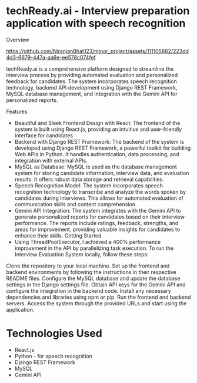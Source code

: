 
# techReady.ai - Interview preparation application with speech recognition

Overview

https://github.com/NiranjanBhat123/minor_project/assets/111105882/223dd4d3-6679-447a-aa6e-ee578c074fef



techReady.ai is a comprehensive platform designed to streamline the interview process by providing automated evaluation and personalized feedback for candidates. The system incorporates speech recognition technology, backend API development using Django REST Framework, MySQL database management, and integration with the Gemini API for personalized reports.

Features

* Beautiful and Sleek Frontend Design with React: The frontend of the system is built using React.js, providing an intuitive and user-friendly interface for candidates
* Backend with Django REST Framework: The backend of the system is developed using Django REST Framework, a powerful toolkit for building Web APIs in Python. It handles authentication, data processing, and integration with external APIs.
* MySQL as Database: MySQL is used as the database management system for storing candidate information, interview data, and evaluation results. It offers robust data storage and retrieval capabilities.
* Speech Recognition Model: The system incorporates speech recognition technology to transcribe and analyze the words spoken by candidates during interviews. This allows for automated evaluation of communication skills and content comprehension.
* Gemini API Integration: The system integrates with the Gemini API to generate personalized reports for candidates based on their interview performance. The reports include ratings, feedback, strengths, and areas for improvement, providing valuable insights for candidates to enhance their skills.
Getting Started
* Using ThreadPoolExecutor, I achieved a 400% performance improvement in the API by parallelizing task execution.
To run the Interview Evaluation System locally, follow these steps:

Clone the repository to your local machine.
Set up the frontend and backend environments by following the instructions in their respective README files.
Configure the MySQL database and update the database settings in the Django settings file.
Obtain API keys for the Gemini API and configure the integration in the backend code.
Install any necessary dependencies and libraries using npm or pip.
Run the frontend and backend servers.
Access the system through the provided URLs and start using the application.

# Technologies Used

* React.js
* Python - for speech recognition
* Django REST Framework
* MySQL
* Gemini API




